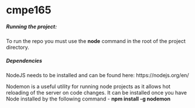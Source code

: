 # cmpe165

<h5>Running the project:</h5>
To run the repo you must use the <b>node</b> command in the root of the project directory. 


<h5>Dependencies</h5>
NodeJS needs to be installed and can be found here: https://nodejs.org/en/

Nodemon is a useful utility for running node projects as it allows hot reloading of the server
on code changes. It can be installed once you have Node installed by the following command - <b>npm install -g nodemon</b>
